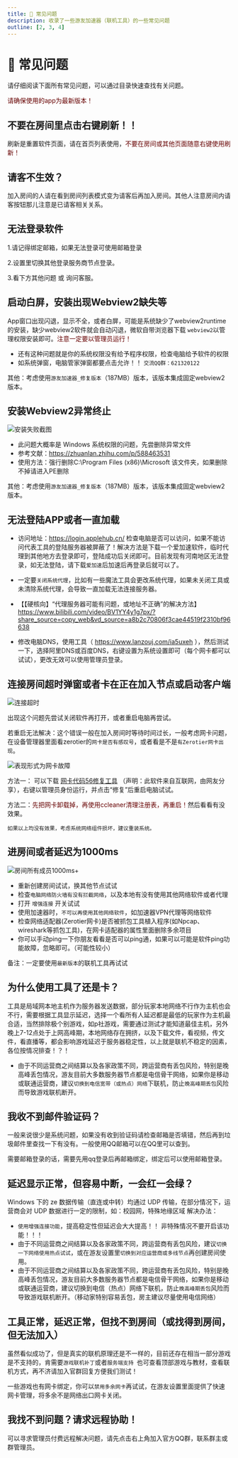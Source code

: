 ```yaml
---
title: 💫 常见问题
description: 收录了一些游友加速器（联机工具）的一些常见问题
outline: [2, 3, 4]
---
```

# 💫 常见问题 
请仔细阅读下面所有常见问题，可以通过目录快速查找有关问题。

<font color="#660000">请确保使用的app为最新版本！</font>

## 不要在房间里点击右键刷新！！
刷新是重置软件页面，请在首页列表使用，<font color="#660000">不要在房间或其他页面随意右键使用刷新！</font>

## 请客不生效？

加入房间的人请在看到房间列表模式变为请客后再加入房间。其他人注意房间内请客按钮那儿注意是已请客相关关系。

## 无法登录软件
1.请记得绑定邮箱，如果无法登录可使用邮箱登录

2.设置里切换其他登录服务商节点登录。

3.看下方其他问题 或 询问客服。

## 启动白屏，安装出现Webview2缺失等

App窗口出现闪退，显示不全，或者白屏，可能是系统缺少了webview2runtime的安装，缺少webview2软件就会自动闪退，微软自带浏览器下载 `webview2`以管理权限安装即可。<font color="#660000">注意一定要以管理员运行！</font>

- 还有这种问题就是你的系统权限没有给予程序权限，检查电脑给予软件的权限
- 如系统弹窗，电脑管家弹窗都要点击允许！！
  `交流QQ群：621320122`

其他：考虑使用`游友加速器_修复版本`（187MB）版本，该版本集成固定webview2版本。



## 安装Webview2异常终止
![安装失败截图](https://img.katomegumi.net/file/2ec992c204384ee07e746.jpg)

- 此问题大概率是 Windows 系统权限的问题，先尝删除异常文件
- 参考文献：https://zhuanlan.zhihu.com/p/588463531
- 使用方法：强行删除C:\Program Files (x86)\Microsoft 该文件夹，如果删除不掉请进入PE删除

其他：考虑使用`游友加速器_修复版本`（187MB）版本，该版本集成固定webview2版本。


## 无法登陆APP或者一直加载


- 访问地址：https://login.applehub.cn/   检查电脑是否可以访问，如果不能访问代表工具的登陆服务器被屏蔽了！解决方法是下载一个爱加速软件，临时代理到其他地方去登录即可，登陆成功后关闭即可。目前发现有河南地区无法登录，如无法登陆，请下载`爱加速`后加速后再登录后就可以了。

- 一定要`关闭系统代理`，比如有一些魔法工具会更改系统代理，如果未关闭工具或未清除系统代理，会导致一直加载无法连接服务器。
- 【【硬核向】“代理服务器可能有问题，或地址不正确”的解决方法】 https://www.bilibili.com/video/BV1YY4y1g7px/?share_source=copy_web&vd_source=a8b2c70806f3cae44519f2310bf96638
- 修改电脑DNS，使用工具（ https://www.lanzouj.com/ia5uxeh ），然后测试一下，选择阿里DNS或百度DNS，右键设置为系统设置即可（每个网卡都可以试试），更改无效可以使用管理员登录。


## 连接房间超时弹窗或者卡在正在加入节点或启动客户端
![连接超时](https://img.katomegumi.net/file/ff311bf118f3849a0ca1a.jpg)

出现这个问题先尝试关闭软件再打开，或者重启电脑再尝试。

若重启无法解决：这个错误一般在加入房间时等待时间过长，一般考虑网卡问题，在设备管理器里面看zerotier的`网卡是否有感叹号`，或者看是不是`有Zerotier网卡出现`。

![表现形式为网卡故障](https://img.katomegumi.net/file/03a2040a00e2dea3830d2.png)

方法一：    可以下载 [网卡代码56修复工具](https://cn-sy1.rains3.com/accelerator/tools/%E7%BD%91%E5%8D%A1%E4%BB%A3%E7%A0%8156%E4%BF%AE%E5%A4%8D%E5%B7%A5%E5%85%B7.exe) （声明：此软件来自互联网，由网友分享），右键以管理员身份运行，并点击“修复”后重启电脑试试。

方法二：<font color="#660000">先把网卡卸载掉，再使用ccleaner清理注册表，再重启！</font>然后看看有没效果。



`如果以上均没有效果，考虑系统网络组件损坏，建议重装系统。`



## 进房间或者延迟为1000ms
![房间所有成员1000ms+](https://img.katomegumi.net/file/d0c412163395e384bc969.jpg)

- 重新创建房间试试，换其他节点试试
- 检查`电脑网络防火墙有没有拦截网络`，以及本地有没有使用其他网络软件或者代理
- 打开 `增强连接` 开关试试
- 使用加速器时，`不可以再使用其他网络软件`，如加速器VPN代理等网络软件
- 检查网络适配器(Zerotier网卡)是否被抓包工具植入程序(如Npcap、wireshark等抓包工具)，在网卡适配器的属性里面删除多余项目
- 你可以手动ping一下你朋友看看是否可以ping通，如果可以可能是软件ping功能故障，忽略即可。（可能性较小）

备注：一定要使用`最新版本`的联机工具再试试

## 为什么使用工具了还是卡？

工具是局域网本地主机作为服务器发送数据，部分玩家本地网络不行作为主机也会不行，需要根据工具显示延迟，选择一个看所有人延迟都是最低的玩家作为主机最合适，当然排除极个别游戏，如p社游戏，需要通过测试才能知道最佳主机，另外晚上7-12点处于上网高峰期，本地网络存在拥挤，以及下载文件，看视频，传文件，看直播等，都会影响游戏延迟于服务器稳定性，以上就是联机不稳定的因素，各位按情况排查！？！

- 由于不同运营商之间结算以及各家政策不同，跨运营商有丢包风险，特别是晚高峰丢包情况，游友目前大多数服务器节点都是电信骨干网络，如果你是移动或联通运营商，建议`切换到电信宽带（或热点）网络`下联机，防止`晚高峰期丢包`风险而导致游戏联机断开。


## 我收不到邮件验证码？

一般来说很少是系统问题，如果没有收到验证码请检查邮箱是否填错，然后再到垃圾邮件里查找一下有没有。一般使用QQ邮箱可以在QQ里可以查到。

需要邮箱登录的话，需要先用qq登录后再邮箱绑定，绑定后可以使用邮箱登录。

## 延迟显示正常，但容易中断，一会红一会绿？
Windows 下的 ze 数据传输（直连或中转）均通过 UDP 传输，在部分情况下，运营商会对 UDP 数据进行一定的限制，如：校园网，特殊地缘区域
解决办法：

-  `使用增强连接功能`，提高稳定性但延迟会大大提高！！ 非特殊情况不要开启该功能！！！
- 由于不同运营商之间结算以及各家政策不同，跨运营商有丢包风险，建议`切换一下网络使用热点试试`，或在游友设置里`切换到对应运营商或多线节点`再创建房间使用。
- 由于不同运营商之间结算以及各家政策不同，跨运营商有丢包风险，特别是晚高峰丢包情况，游友目前大多数服务器节点都是电信骨干网络，如果你是移动或联通运营商，建议切换到电信（热点）网络下联机，防止`晚高峰期丢包`风险而导致游戏联机断开。（移动家特别容易丢包，房主建议尽量使用电信网络）


## 工具正常，延迟正常，但找不到房间（或找得到房间，但无法加入）

虽然看似成功了，但是真实的联机原理还是不一样的，目前还存在相当一部分游戏是不支持的，肯需要`游戏联机补丁`或者`服务端支持
`也可查看顶部游戏与教材，查看联机方式，再不济请加入官群回复方便我们测试！

一些游戏也有网卡绑定，你可以`禁用多余网卡`再试试，在游友设置里面提供了快速网卡管理，将多余不是网络出口网卡关闭。

## 我找不到问题？请求远程协助！

可以寻求管理员付费远程解决问题，请先点击右上角加入官方QQ群，联系群主或群管理员。



<style>
  
      .VPDoc .aside {
        display: block!important;
    }
</style>
